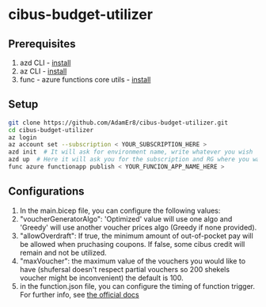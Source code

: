 # cibus-budget-utilizer

## Prerequisites
1. azd CLI - [install](https://learn.microsoft.com/en-us/azure/developer/azure-developer-cli/install-azd?tabs=winget-windows%2Cbrew-mac%2Cscript-linux&pivots=os-windows)
1. az CLI - [install](https://learn.microsoft.com/en-us/cli/azure/install-azure-cli)
1. func - azure functions core utils - [install](https://learn.microsoft.com/en-us/azure/azure-functions/functions-run-local?tabs=windows%2Cisolated-process%2Cnode-v4%2Cpython-v2%2Chttp-trigger%2Ccontainer-apps&pivots=programming-language-csharp#install-the-azure-functions-core-tools)

## Setup

```bash
git clone https://github.com/AdamEr8/cibus-budget-utilizer.git
cd cibus-budget-utilizer
az login
az account set --subscription < YOUR_SUBSCRIPTION_HERE >
azd init  # It will ask for environment name, write whatever you wish
azd up  # Here it will ask you for the subscription and RG where you want to create the azure function, the name of the function and your credentials
func azure functionapp publish < YOUR_FUNCION_APP_NAME_HERE >
``` 

## Configurations
1. In the main.bicep file, you can configure the following values:
  1. "voucherGeneratorAlgo": 'Optimized' value will use one algo and 'Greedy' will use another voucher prices algo (Greedy if none provided).
  2. "allowOverdraft": If true, the minimum amount of out-of-pocket pay will be allowed when pruchasing coupons. If false, some cibus credit will remain and not be utilized.
  3. "maxVoucher": the maximum value of the vouchers you would like to have (shufersal doesn't respect partial vouchers so 200 shekels voucher might be inconvenient) the default is 100.
2. in the function.json file, you can configure the timing of function trigger. For further info, see [the official docs](https://learn.microsoft.com/en-us/azure/azure-functions/functions-bindings-timer?tabs=python-v2%2Cin-process%2Cnodejs-v4&pivots=programming-language-python#configuration)
